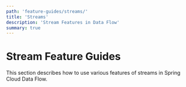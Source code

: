 ```yaml
---
path: 'feature-guides/streams/'
title: 'Streams'
description: 'Stream Features in Data Flow'
summary: true
---
```


# Stream Feature Guides

This section describes how to use various features of streams in Spring Cloud Data Flow.
